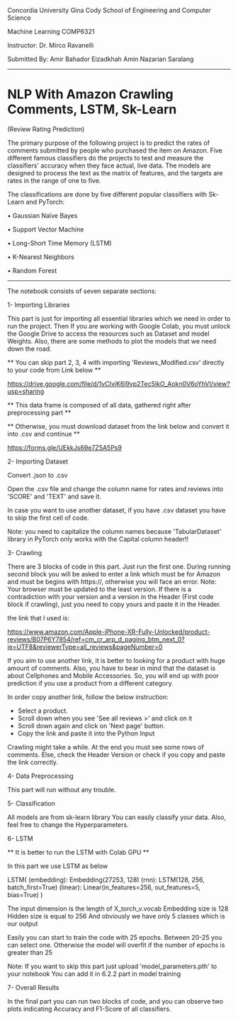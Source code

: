Concordia University
Gina Cody School of Engineering and Computer Science

Machine Learning
COMP6321

Instructor:
Dr. Mirco Ravanelli

Submitted By:
Amir Bahador Eizadkhah
Amin Nazarian Saralang

____________________________________________________________________________________________________________________________________________________________________

# NLP With Amazon Crawling Comments, LSTM, Sk-Learn
(Review Rating Prediction)


The primary purpose of the following project is to predict the rates of comments submitted by people who purchased the item on Amazon. Five different famous classifiers do the projects to test and measure the classifiers' accuracy when they face actual, live data. The models are designed to process the text as the matrix of features, and the targets are rates in the range of one to five.

The classifications are done by five different popular classifiers with Sk-Learn and PyTorch:

• Gaussian Naïve Bayes

• Support Vector Machine

• Long-Short Time Memory (LSTM)

• K-Nearest Neighbors

• Random Forest

___________________________________________________

The notebook consists of seven separate sections:

1- Importing Libraries

This part is just for importing all essential libraries which we need in order to run the project.
Then If you are working with Google Colab, you must unlock the Google Drive to access the resources such as Dataset and model Weights.
Also, there are some methods to plot the models that we need down the road.

** You can skip part 2, 3, 4  with importing 'Reviews_Modified.csv' directly to your code from Link below **

https://drive.google.com/file/d/1vCIvjK6l9vp2Tec5IkO_Aokn0V6oYhVI/view?usp=sharing

** This data frame is composed of all data, gathered right after preprocessing part **

** Otherwise, you must download dataset from the link below and convert it into .csv and continue **

https://forms.gle/UEkkJs69e7Z5A5Ps9

2- Importing Dataset

Convert .json to .csv

Open the .csv file and change the column name for rates and reviews into 'SCORE' and 'TEXT' and save it.

In case you want to use another dataset, if you have .csv dataset you have to skip the first cell of code.

Note: you need to capitalize the column names because 'TabularDataset' library in PyTorch only works with the Capital column header!!

3- Crawling

There are 3 blocks of code in this part. Just run the first one.
During running second block you will be asked to enter a link which must be for Amazon and must be begins with https://, otherwise you will face an error.
Note: Your browser must be updated to the least version. If there is a contradiction with your version and a version in the Header (First code block if crawling), just you need to copy yours and paste it in the Header.

the link that I used is:

https://www.amazon.com/Apple-iPhone-XR-Fully-Unlocked/product-reviews/B07P6Y7954/ref=cm_cr_arp_d_paging_btm_next_0?ie=UTF8&reviewerType=all_reviews&pageNumber=0

If you aim to use another link, it is better to looking for a product with huge amount of comments.
Also, you have to bear in mind that the dataset is about Cellphones and Mobile Accessories. So, you will end up with poor prediction if you use a product from a different category. 

In order copy another link, follow the below instruction:

- Select a product.
- Scroll down when you see 'See all reviews >' and click on it
- Scroll down again and click on 'Next page' button.
- Copy the link and paste it into the Python Input

Crawling might take a while.
At the end you must see some rows of comments. Else, check the Header Version or check if you copy and paste the link correctly.

4- Data Preprocessing

This part will run without any trouble.

5- Classification

All models are from sk-learn library
You can easily classify your data. Also, feel free to change the Hyperparameters.

6- LSTM

** It is better to run the LSTM with Colab GPU **

In this part we use LSTM as below

LSTM(
  (embedding): Embedding(27253, 128)
  (rnn): LSTM(128, 256, batch_first=True)
  (linear): Linear(in_features=256, out_features=5, bias=True)
)

The input dimension is the length of X_torch_v.vocab
Embedding size is 128
Hidden size is equal to 256
And obviously we have only 5 classes which is our output

Easily you can start to train the code with 25 epochs.
Between 20-25 you can select one. Otherwise the model will overfit if the number of epochs is greater than 25

Note: If you want to skip this part just upload 'model_parameters.pth' to your notebook
You can add it in 6.2.2 part in model training

7- Overall Results

In the final part you can run two blocks of code, and you can observe two plots indicating Accuracy and F1-Score of all classifiers.
